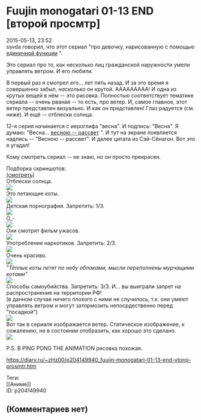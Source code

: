 Fuujin monogatari 01-13 END [второй просмтр]
============================================

  
2015-05-13, 23:52  
 ssvda говорил, что этот сериал "про девочку, нарисованную с помощью  [единичной функции](https://ru.wikipedia.org/wiki/%D0%A4%D1%83%D0%BD%D0%BA%D1%86%D0%B8%D1%8F_%D0%A5%D0%B5%D0%B2%D0%B8%D1%81%D0%B0%D0%B9%D0%B4%D0%B0)  ".   
   
 Это сериал про то, как несколько лиц гражданской наружности умели управлять ветром. И его любили.   
   
 В первый раз я смотрел его... лет пять назад. И за это время я совершенно забыл,  *насколько*  он крутой. ААААААААА! И одна из крутых вещей в нём -- это рисовка. Полностью соответствует тематике сериала -- очень рваная -- то есть, про ветер. И, самое главное, этот ветер представлен визуально. И как он представлен! Глаз радуется (см. ниже). И ещё -- отблески солнца.   
   
 12-я серия начинается с иероглифа "весна". И подпись: "Весна". Я думаю: "Весна...  [весною -- рассвет](http://www.lib.ru/INPROZ/SENAGON/pillowbook.txt)  ". И тут на экране появляется надпись -- "Весною -- рассвет". И далее цитата из Сэй-Сёнагон. Вот это я угадал!   
   
 Кому смотреть сериал -- не знаю, но он просто прекрасен.   
   
 Подборка скриншотов:   
  [(смотреть)](https://zHz00.diary.ru/p204149940.htm?index=1#linkmore204149940m1)       
 Отблески солнца.   
  [![](http://i.imgur.com/Sxs1GJ5l.png)](http://i.imgur.com/Sxs1GJ5.png)    
 Это летающие коты.   
  [![](http://i.imgur.com/e25DB8Al.png)](http://i.imgur.com/e25DB8A.png)    
 Детская порнография. Запретить: 1/3.   
  [![](http://i.imgur.com/x4FurJ6l.png)](http://i.imgur.com/x4FurJ6.png)    
 О\_-   
  [![](http://i.imgur.com/loZPJ7ol.png)](http://i.imgur.com/loZPJ7o.png)    
 Они смотрят фильм ужасов.   
  [![](http://i.imgur.com/vGO8U1cl.png)](http://i.imgur.com/vGO8U1c.png)    
 Употребление наркотиков. Запретить: 2/3.   
  [![](http://i.imgur.com/DUEY06al.png)](http://i.imgur.com/DUEY06a.png)    
 Очень красиво.   
  [![](http://i.imgur.com/TVjLR7Tl.png)](http://i.imgur.com/TVjLR7T.png)    
  *"Тёплые коты летят по небу облаками, мысли переполнены мурчащими котами"*    
  [![](http://i.imgur.com/z3Wh61hl.png)](http://i.imgur.com/z3Wh61h.png)    
 Способы самоубийства. Запретить: 3/3. И... вы выиграли запрет на распространение на территории РФ!   
 (в данном случае ничего плохого с ними не случилось, т.к. они умеют управлять ветром и могут затормозить непосрдественно перед "посадкой")   
  [![](http://i.imgur.com/w8pAhoIl.png)](http://i.imgur.com/w8pAhoI.png)    
 Вот так в сериале изображается ветер. Статическое изображение, к сожалению, не в состоянии отобразить, как хорошо это сделано.   
  [![](http://i.imgur.com/GNehPSFl.png)](http://i.imgur.com/GNehPSF.png)    
   
      
   
 P.S. В PING PONG THE ANIMATION рисовка похожая.   
  
<https://diary.ru/~zHz00/p204149940_fuujin-monogatari-01-13-end-vtoroj-prosmtr.htm>  
  
Теги:  
[[Аниме]]  
ID: p204149940  


(Комментариев нет)
------------------